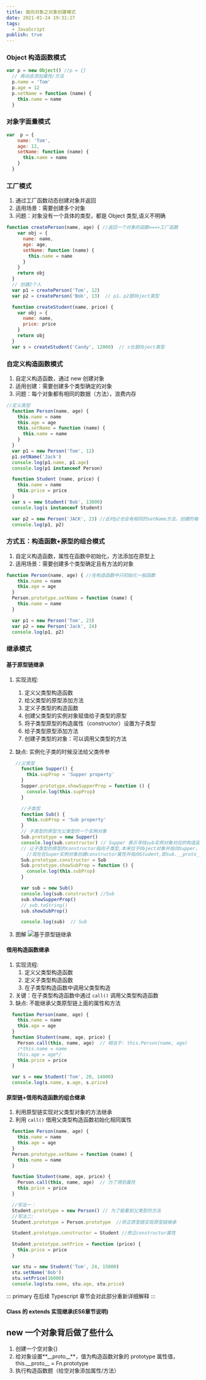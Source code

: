 ```yaml
---
title: 面向对象之对象创建模式
date: 2021-01-24 19:31:27
tags:
  - JavaScript
publish: true
---
```


### Object 构造函数模式

```JavaScript
var p = new Object() //p = {}
  // 再动态添加属性/方法
  p.name = 'Tom'
  p.age = 12
  p.setName = function (name) {
    this.name = name
  }
```

### 对象字面量模式

```JavaScript
var  p = {
    name: 'Tom',
    age: 12,
    setName: function (name) {
      this.name = name
    }
  }
```

### 工厂模式

1. 通过工厂函数动态创建对象并返回
2. 适用场景：需要创建多个对象
3. 问题：对象没有一个具体的类型，都是 Object 类型,语义不明确

```JavaScript
function createPerson(name, age) { //返回一个对象的函数===>工厂函数
    var obj = {
      name: name,
      age: age,
      setName: function (name) {
        this.name = name
      }
    }
    return obj
  }
  // 创建2个人
  var p1 = createPerson('Tom', 12)
  var p2 = createPerson('Bob', 13)  // p1、p2是Object类型

  function createStudent(name, price) {
    var obj = {
      name: name,
      price: price
    }
    return obj
  }
  var s = createStudent('Candy', 12000)  // s也是Object类型
```

### 自定义构造函数模式

1. 自定义构造函数，通过 new 创建对象
2. 适用创建：需要创建多个类型确定的对象
3. 问题：每个对象都有相同的数据（方法），浪费内存

```JavaScript
//定义类型
  function Person(name, age) {
    this.name = name
    this.age = age
    this.setName = function (name) {
      this.name = name
    }
  }
  var p1 = new Person('Tom', 12)
  p1.setName('Jack')
  console.log(p1.name, p1.age)
  console.log(p1 instanceof Person)

  function Student (name, price) {
    this.name = name
    this.price = price
  }
  var s = new Student('Bob', 13000)
  console.log(s instanceof Student)

  var p2 = new Person('JACK', 23) //此时p2也会有相同的setName方法，创建的每个实例都有相同但是不是指向同一个地址的方法对象，浪费内存
  console.log(p1, p2)
```

### 方式五：构造函数+原型的组合模式

1. 自定义构造函数，属性在函数中初始化，方法添加在原型上
2. 适用场景：需要创建多个类型确定且有方法的对象

```JavaScript
function Person(name, age) { //在构造函数中只初始化一般函数
    this.name = name
    this.age = age
  }
  Person.prototype.setName = function (name) {
    this.name = name
  }

  var p1 = new Person('Tom', 23)
  var p2 = new Person('Jack', 24)
  console.log(p1, p2)
```

### 继承模式

#### 基于原型链继承

1. 实现流程:

   1. 定义父类型构造函数
   2. 给父类型的原型添加方法
   3. 定义子类型的构造函数
   4. 创建父类型的实例对象赋值给子类型的原型
   5. 将子类型原型的构造属性（constructor）设置为子类型
   6. 给子类型原型添加方法
   7. 创建子类型的对象：可以调用父类型的方法

2. 缺点: 实例化子类的时候没法给父类传参

   ```JavaScript
   //父类型
     function Supper() {
       this.supProp = 'Supper property'
     }
     Supper.prototype.showSupperProp = function () {
       console.log(this.supProp)
     }

     //子类型
     function Sub() {
       this.subProp = 'Sub property'
     }
     // 子类型的原型为父类型的一个实例对象
     Sub.prototype = new Supper()
     console.log(sub.constructor) // Supper 表示寻找sub实例对象对应的构造函数
     // 让子类型的原型的constructor指向子类型,本来位于Object对象并指向Supper，即sub.__proto__.__proto__.constructor=Supper
       //现在在Super实例对象创建constructor属性并指向Student,即sub.__proto__.constructor = Student
     Sub.prototype.constructor = Sub
     Sub.prototype.showSubProp = function () {
       console.log(this.subProp)
     }

     var sub = new Sub()
     console.log(sub.constructor) //Sub
     sub.showSupperProp()
     // sub.toString()
     sub.showSubProp()

     console.log(sub)  // Sub
   ```

3. 图解
   ![基于原型链继承](https://blog.peigo.top/peigo/2021-01-24-20-29-23.png)

#### 借用构造函数继承

1. 实现流程:
   1. 定义父类型构造函数
   2. 定义子类型构造函数
   3. 在子类型构造函数中调用父类型构造
2. 关键：在子类型构造函数中通过 `call()` 调用父类型构造函数
3. 缺点: 不能继承父类原型链上面的属性和方法

```JavaScript
  function Person(name, age) {
    this.name = name
    this.age = age
  }
  function Student(name, age, price) {
    Person.call(this, name, age)  // 相当于: this.Person(name, age)
    /*this.name = name
    this.age = age*/
    this.price = price
  }

  var s = new Student('Tom', 20, 14000)
  console.log(s.name, s.age, s.price)
```

#### 原型链+借用构造函数的组合继承

1. 利用原型链实现对父类型对象的方法继承
2. 利用 `call()` 借用父类型构造函数初始化相同属性

```JavaScript
  function Person(name, age) {
    this.name = name
    this.age = age
  }
  Person.prototype.setName = function (name) {
    this.name = name
  }

  function Student(name, age, price) {
    Person.call(this, name, age)  // 为了得到属性
    this.price = price
  }

  //写法一：
  Student.prototype = new Person() // 为了能看到父类型的方法
  //写法二:
  Student.prototype = Person.prototype  //矫正原型链实现原型链继承

  Student.prototype.constructor = Student //修正constructor属性

  Student.prototype.setPrice = function (price) {
    this.price = price
  }

  var stu = new Student('Tom', 24, 15000)
  stu.setName('Bob')
  stu.setPrice(16000)
  console.log(stu.name, stu.age, stu.price)
```

::: primary
在后续 Typescript 章节会对此部分重新详细解释
:::

#### Class 的 extends 实现继承(ES6章节说明)

## new 一个对象背后做了些什么

1. 创建一个空对象{}
2. 给对象设置**\_\_proto\_\_**，值为构造函数对象的 prototype 属性值，this.\_\_proto\_\_ = Fn.prototype
3. 执行构造函数题（给空对象添加属性/方法）
